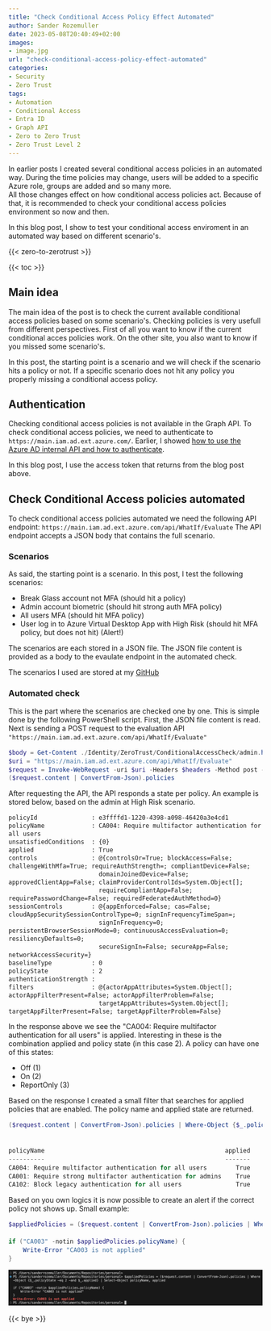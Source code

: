 ```yaml
---
title: "Check Conditional Access Policy Effect Automated"
author: Sander Rozemuller
date: 2023-05-08T20:40:49+02:00
images:
- image.jpg
url: "check-conditional-access-policy-effect-automated"
categories:
- Security
- Zero Trust
tags:
- Automation
- Conditional Access
- Entra ID
- Graph API
- Zero to Zero Trust
- Zero Trust Level 2
---
```

In earlier posts I created several conditional access policies in an automated way. During the time policies may change, users will be added to a specific Azure role, groups are added and so many more.  
All those changes effect on how conditional access policies act. Because of that, it is recommended to check your conditional access policies environment so now and then.  

In this blog post, I show to test your conditional access enviroment in an automated way based on different scenario's.

{{< zero-to-zerotrust >}}

{{< toc >}}

## Main idea
The main idea of the post is to check the current available conditional access policies based on some scenario's. Checking policies is very usefull from different perspectives. 
First of all you want to know if the current conditional acces policies work. On the other site, you also want to know if you missed some scenario's. 

In this post, the starting point is a scenario and we will check if the scenario hits a policy or not. If a specific scenario does not hit any policy you properly missing a conditional access policy.


## Authentication
Checking conditional access policies is not available in the Graph API. To check conditional access policies, we need to authenticate to ```https://main.iam.ad.ext.azure.com/```. Earlier, I showed [how to use the Azure AD internal API and how to authenticate](./use-internal-azure-api-in-automation/).

In this blog post, I use the access token that returns from the blog post above. 


## Check Conditional Access policies automated
To check conditional access policies automated we need the following API endpoint: ```https://main.iam.ad.ext.azure.com/api/WhatIf/Evaluate```
The API endpoint accepts a JSON body that contains the full scenario.

### Scenarios
As said, the starting point is a scenario. In this post, I test the following scenarios:
- Break Glass account not MFA (should hit a policy)
- Admin account biometric (should hit strong auth MFA policy)
- All users MFA (should hit MFA policy)
- User log in to Azure Virtual Desktop App with High Risk (should hit MFA policy, but does not hit) (Alert!)

The scenarios are each stored in a JSON file. The JSON file content is provided as a body to the evaulate endpoint in the automated check.

The scenarios I used are stored at my [GitHub](https://github.com/srozemuller/Identity/tree/main/ZeroTrust/ConditionalAccessCheck)
### Automated check
This is the part where the scenarios are checked one by one. This is simple done by the following PowerShell script. 
First, the JSON file content is read. Next is sending a POST request to the evaluation API ```"https://main.iam.ad.ext.azure.com/api/WhatIf/Evaluate"```

```powershell
$body = Get-Content ./Identity/ZeroTrust/ConditionalAccessCheck/admin.highrisk.json
$uri = "https://main.iam.ad.ext.azure.com/api/WhatIf/Evaluate"
$request = Invoke-WebRequest -uri $uri -Headers $headers -Method post -Body $body
($request.content | ConvertFrom-Json).policies
```

After requesting the API, the API responds a state per policy. An example is stored below, based on the admin at High Risk scenario.

```
policyId               : e3ffffd1-1220-4398-a098-46420a3e4cd1
policyName             : CA004: Require multifactor authentication for all users
unsatisfiedConditions  : {0}
applied                : True
controls               : @{controlsOr=True; blockAccess=False; challengeWithMfa=True; requireAuthStrength=; compliantDevice=False;
                         domainJoinedDevice=False; approvedClientApp=False; claimProviderControlIds=System.Object[]; 
                         requireCompliantApp=False; requirePasswordChange=False; requiredFederatedAuthMethod=0}
sessionControls        : @{appEnforced=False; cas=False; cloudAppSecuritySessionControlType=0; signInFrequencyTimeSpan=; 
                         signInFrequency=0; persistentBrowserSessionMode=0; continuousAccessEvaluation=0; resiliencyDefaults=0;
                         secureSignIn=False; secureApp=False; networkAccessSecurity=}
baselineType           : 0
policyState            : 2
authenticationStrength :
filters                : @{actorAppAttributes=System.Object[]; actorAppFilterPresent=False; actorAppFilterProblem=False; 
                         targetAppAttributes=System.Object[]; targetAppFilterPresent=False; targetAppFilterProblem=False}
```

In the response above we see the "CA004: Require multifactor authentication for all users" is applied. Interesting in these is the combination applied and policy state (in this case 2). 
A policy can have one of this states:
- Off (1)
- On (2)
- ReportOnly (3)

Based on the response I created a small filter that searches for applied policies that are enabled. The policy name and applied state are returned.

```powershell
($request.content | ConvertFrom-Json).policies | Where-Object {$_.policyState -eq 2 -and $_.applied} | Select-Object policyName, applied


policyName                                                  applied
----------                                                  -------
CA004: Require multifactor authentication for all users        True
CA001: Require strong multifactor authentication for admins    True
CA102: Block legacy authentication for all users               True
```

Based on you own logics it is now possible to create an alert if the correct policy not shows up.
Small example:

```powershell
$appliedPolicies = ($request.content | ConvertFrom-Json).policies | Where-Object {$_.policyState -eq 2 -and $_.applied} | Select-Object policyName, applied

if ("CA003" -notin $appliedPolicies.policyName) {
	Write-Error "CA003 is not applied"
}
```
![check-result](./check-result.png)

{{< bye >}}